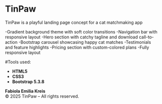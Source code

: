 # TinPaw
TinPaw is a playful landing page concept for a cat matchmaking app

-Gradient background theme with soft color transitions
-Navigation bar with responsive layout
-Hero section with catchy tagline and download call-to-action
-Bootstrap carousel showcasing happy cat matches
-Testimonials and feature highlights
-Pricing section with custom-colored plans
-Fully responsive layout


#Tools used: 
- **HTML5**  
- **CSS3**  
- **Bootstrap 5.3.8**



**Fabiola Emilia Kreis**  
© 2025 TinPaw – All rights reserved.
